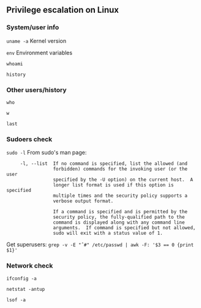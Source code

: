 ## Privilege escalation on Linux
### System/user info
`uname -a` Kernel version

`env` Environment variables

`whoami`

`history`

### Other users/history
`who`

`w`

`last`

### Sudoers check
`sudo -l` From sudo's man page:
```
     -l, --list  If no command is specified, list the allowed (and
                 forbidden) commands for the invoking user (or the user
                 specified by the -U option) on the current host.  A
                 longer list format is used if this option is specified
                 multiple times and the security policy supports a
                 verbose output format.

                 If a command is specified and is permitted by the
                 security policy, the fully-qualified path to the
                 command is displayed along with any command line
                 arguments.  If command is specified but not allowed,
                 sudo will exit with a status value of 1.
```

Get superusers:
 `grep -v -E "ˆ#" /etc/passwd | awk -F: '$3 == 0 {print $1}'`
 
 ### Network check
 `ifconfig -a`

 `netstat -antup`
 
`lsof -a`
